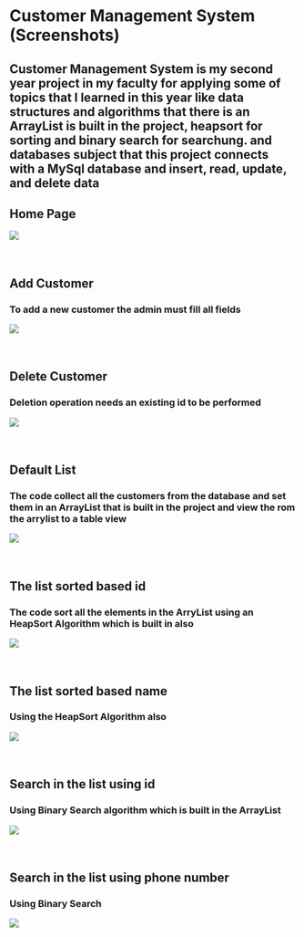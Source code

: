 # Customer Management System (Screenshots)
##  Customer Management System is my second year project in my faculty for applying some of topics that I learned in this year like data structures and algorithms that there is an ArrayList is built in the project, heapsort for sorting and binary search for searchung. and databases subject that this project connects with a MySql database and insert, read, update, and delete data

## Home Page
<div>
  <img src="screenshots/home page.png" />
</div>
<br>
<br>

## Add Customer
### To add a new customer the admin must fill all fields
<div>
  <img src="screenshots/add customer.png" />
</div>
<br>
<br>

## Delete Customer
### Deletion operation needs an existing id to be performed
<div>
  <img src="screenshots/delete custromer.png" />
</div>
<br>
<br>


## Default List
### The code collect all the customers from the database and set them in an ArrayList that is built in the project and view the rom the arrylist to a table view
<div>
  <img src="screenshots/default list.png" />
</div>
<br>
<br>

## The list sorted based id
### The code sort all the elements in the ArryList using an HeapSort Algorithm which is built in also
<div>
  <img src="screenshots/sorted list based id.png" />
</div>
<br>
<br>

## The list sorted based name
### Using the HeapSort Algorithm also
<div>
  <img src="screenshots/sorted list based name.png" />
</div>
<br>
<br>

## Search in the list using id
### Using Binary Search algorithm which is built in the ArrayList
<div>
  <img src="screenshots/search id.png" />
</div>
<br>
<br>

## Search in the list using phone number
### Using Binary Search
<div>
  <img src="screenshots/search phone.png" />
</div>
<br>
<br>
